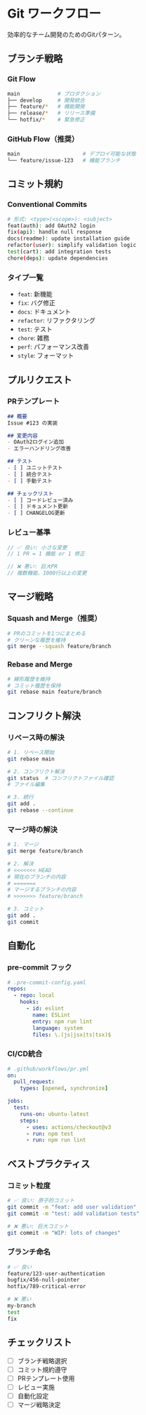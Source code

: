 # Git ワークフロー

効率的なチーム開発のためのGitパターン。

## ブランチ戦略

### Git Flow
```bash
main            # プロダクション
├── develop     # 開発統合
├── feature/*   # 機能開発
├── release/*   # リリース準備
└── hotfix/*    # 緊急修正
```

### GitHub Flow（推奨）
```bash
main                    # デプロイ可能な状態
└── feature/issue-123   # 機能ブランチ
```

## コミット規約

### Conventional Commits
```bash
# 形式: <type>(<scope>): <subject>
feat(auth): add OAuth2 login
fix(api): handle null response
docs(readme): update installation guide
refactor(user): simplify validation logic
test(cart): add integration tests
chore(deps): update dependencies
```

### タイプ一覧
- `feat`: 新機能
- `fix`: バグ修正
- `docs`: ドキュメント
- `refactor`: リファクタリング
- `test`: テスト
- `chore`: 雑務
- `perf`: パフォーマンス改善
- `style`: フォーマット

## プルリクエスト

### PRテンプレート
```markdown
## 概要
Issue #123 の実装

## 変更内容
- OAuth2ログイン追加
- エラーハンドリング改善

## テスト
- [ ] ユニットテスト
- [ ] 統合テスト
- [ ] 手動テスト

## チェックリスト
- [ ] コードレビュー済み
- [ ] ドキュメント更新
- [ ] CHANGELOG更新
```

### レビュー基準
```typescript
// ✅ 良い: 小さな変更
// 1 PR = 1 機能 or 1 修正

// ❌ 悪い: 巨大PR
// 複数機能、1000行以上の変更
```

## マージ戦略

### Squash and Merge（推奨）
```bash
# PRのコミットを1つにまとめる
# クリーンな履歴を維持
git merge --squash feature/branch
```

### Rebase and Merge
```bash
# 線形履歴を維持
# コミット履歴を保持
git rebase main feature/branch
```

## コンフリクト解決

### リベース時の解決
```bash
# 1. リベース開始
git rebase main

# 2. コンフリクト解決
git status  # コンフリクトファイル確認
# ファイル編集

# 3. 続行
git add .
git rebase --continue
```

### マージ時の解決
```bash
# 1. マージ
git merge feature/branch

# 2. 解決
# <<<<<<< HEAD
# 現在のブランチの内容
# =======
# マージするブランチの内容
# >>>>>>> feature/branch

# 3. コミット
git add .
git commit
```

## 自動化

### pre-commit フック
```yaml
# .pre-commit-config.yaml
repos:
  - repo: local
    hooks:
      - id: eslint
        name: ESLint
        entry: npm run lint
        language: system
        files: \.(js|jsx|ts|tsx)$
```

### CI/CD統合
```yaml
# .github/workflows/pr.yml
on:
  pull_request:
    types: [opened, synchronize]

jobs:
  test:
    runs-on: ubuntu-latest
    steps:
      - uses: actions/checkout@v3
      - run: npm test
      - run: npm run lint
```

## ベストプラクティス

### コミット粒度
```bash
# ✅ 良い: 原子的コミット
git commit -m "feat: add user validation"
git commit -m "test: add validation tests"

# ❌ 悪い: 巨大コミット
git commit -m "WIP: lots of changes"
```

### ブランチ命名
```bash
# ✅ 良い
feature/123-user-authentication
bugfix/456-null-pointer
hotfix/789-critical-error

# ❌ 悪い
my-branch
test
fix
```

## チェックリスト
- [ ] ブランチ戦略選択
- [ ] コミット規約遵守
- [ ] PRテンプレート使用
- [ ] レビュー実施
- [ ] 自動化設定
- [ ] マージ戦略決定